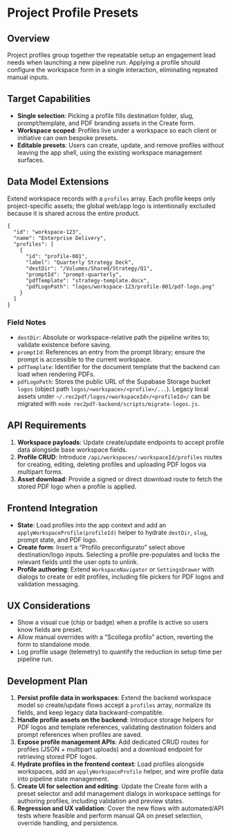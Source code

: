 # Project Profile Presets

## Overview
Project profiles group together the repeatable setup an engagement lead needs when launching a new pipeline run. Applying a profile should configure the workspace form in a single interaction, eliminating repeated manual inputs.

## Target Capabilities
- **Single selection**: Picking a profile fills destination folder, slug, prompt/template, and PDF branding assets in the Create form.
- **Workspace scoped**: Profiles live under a workspace so each client or initiative can own bespoke presets.
- **Editable presets**: Users can create, update, and remove profiles without leaving the app shell, using the existing workspace management surfaces.

## Data Model Extensions
Extend workspace records with a `profiles` array. Each profile keeps only project-specific assets; the global web/app logo is intentionally excluded because it is shared across the entire product.

```jsonc
{
  "id": "workspace-123",
  "name": "Enterprise Delivery",
  "profiles": [
    {
      "id": "profile-001",
      "label": "Quarterly Strategy Deck",
      "destDir": "/Volumes/Shared/Strategy/Q1",
      "promptId": "prompt-quarterly",
      "pdfTemplate": "strategy-template.docx",
      "pdfLogoPath": "logos/workspace-123/profile-001/pdf-logo.png"
    }
  ]
}
```

### Field Notes
- `destDir`: Absolute or workspace-relative path the pipeline writes to; validate existence before saving.
- `promptId`: References an entry from the prompt library; ensure the prompt is accessible to the current workspace.
- `pdfTemplate`: Identifier for the document template that the backend can load when rendering PDFs.
- `pdfLogoPath`: Stores the public URL of the Supabase Storage bucket `logos` (object path `logos/<workspace>/<profile>/...`). Legacy local assets under `~/.rec2pdf/logos/<workspaceId>/<profileId>/` can be migrated with `node rec2pdf-backend/scripts/migrate-logos.js`.

## API Requirements
1. **Workspace payloads**: Update create/update endpoints to accept profile data alongside base workspace fields.
2. **Profile CRUD**: Introduce `/api/workspaces/:workspaceId/profiles` routes for creating, editing, deleting profiles and uploading PDF logos via multipart forms.
3. **Asset download**: Provide a signed or direct download route to fetch the stored PDF logo when a profile is applied.

## Frontend Integration
- **State**: Load profiles into the app context and add an `applyWorkspaceProfile(profileId)` helper to hydrate `destDir`, `slug`, prompt state, and PDF logo.
- **Create form**: Insert a “Profilo preconfigurato” select above destination/logo inputs. Selecting a profile pre-populates and locks the relevant fields until the user opts to unlink.
- **Profile authoring**: Extend `WorkspaceNavigator` or `SettingsDrawer` with dialogs to create or edit profiles, including file pickers for PDF logos and validation messaging.

## UX Considerations
- Show a visual cue (chip or badge) when a profile is active so users know fields are preset.
- Allow manual overrides with a “Scollega profilo” action, reverting the form to standalone mode.
- Log profile usage (telemetry) to quantify the reduction in setup time per pipeline run.

## Development Plan
1. **Persist profile data in workspaces**: Extend the backend workspace model so create/update flows accept a `profiles` array, normalize its fields, and keep legacy data backward-compatible.
2. **Handle profile assets on the backend**: Introduce storage helpers for PDF logos and template references, validating destination folders and prompt references when profiles are saved.
3. **Expose profile management APIs**: Add dedicated CRUD routes for profiles (JSON + multipart uploads) and a download endpoint for retrieving stored PDF logos.
4. **Hydrate profiles in the frontend context**: Load profiles alongside workspaces, add an `applyWorkspaceProfile` helper, and wire profile data into pipeline state management.
5. **Create UI for selection and editing**: Update the Create form with a preset selector and add management dialogs in workspace settings for authoring profiles, including validation and preview states.
6. **Regression and UX validation**: Cover the new flows with automated/API tests where feasible and perform manual QA on preset selection, override handling, and persistence.

